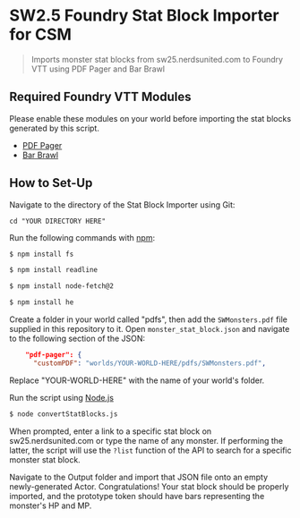 # SW2.5 Foundry Stat Block Importer for CSM
> Imports monster stat blocks from sw25.nerdsunited.com to Foundry VTT using PDF Pager and Bar Brawl

## Required Foundry VTT Modules
Please enable these modules on your world before importing the stat blocks generated by this script.
* [PDF Pager](https://github.com/farling42/fvtt-pdf-pager)
* [Bar Brawl](https://gitlab.com/woodentavern/foundryvtt-bar-brawl)

## How to Set-Up
Navigate to the directory of the Stat Block Importer using Git:
```
cd "YOUR DIRECTORY HERE"
```

Run the following commands with [npm](https://www.npmjs.com/):

```sh
$ npm install fs
```

```sh
$ npm install readline
```

```sh
$ npm install node-fetch@2
```

```sh
$ npm install he
```

Create a folder in your world called "pdfs", then add the `SWMonsters.pdf` file supplied in this repository to it.
Open `monster_stat_block.json` and navigate to the following section of the JSON:
```json
    "pdf-pager": {
      "customPDF": "worlds/YOUR-WORLD-HERE/pdfs/SWMonsters.pdf",
```
Replace "YOUR-WORLD-HERE" with the name of your world's folder.

Run the script using [Node.js](https://nodejs.org/en/download)

```sh
$ node convertStatBlocks.js
```

When prompted, enter a link to a specific stat block on sw25.nerdsunited.com or type the name of any monster. If performing the latter, the script will use the `?list` function of the API to search for a specific monster stat block.

Navigate to the Output folder and import that JSON file onto an empty newly-generated Actor. Congratulations! Your stat block should be properly imported, and the prototype token should have bars representing the monster's HP and MP.
